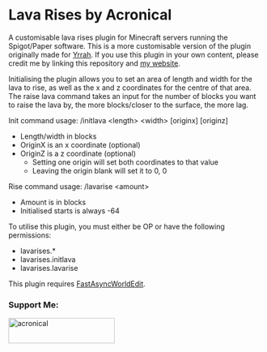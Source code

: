 # Lava Rises by Acronical

A customisable lava rises plugin for Minecraft servers running the Spigot/Paper software.
This is a more customisable version of the plugin originally made for [Yrrah](https://www.linktr.ee/Yrrah).
If you use this plugin in your own content, please credit me by linking this repository and [my website](https://acronical.pages.dev).

Initialising the plugin allows you to set an area of length and width for the lava to rise, as well as the x and z coordinates for the centre of that area.
The raise lava command takes an input for the number of blocks you want to raise the lava by, the more blocks/closer to the surface, the more lag.

Init command usage: /initlava \<length> \<width> [originx] [originz]
- Length/width in blocks
- OriginX is an x coordinate (optional)
- OriginZ is a z coordinate (optional)
  - Setting one origin will set both coordinates to that value
  - Leaving the origin blank will set it to 0, 0

Rise command usage: /lavarise \<amount>
- Amount is in blocks
- Initialised starts is always -64

To utilise this plugin, you must either be OP or have the following permissions:
- lavarises.*
- lavarises.initlava
- lavarises.lavarise

This plugin requires [FastAsyncWorldEdit](https://www.spigotmc.org/resources/fastasyncworldedit.13932/).

<h3 align="left">Support Me:</h3>
<p><a href="https://ko-fi.com/acronical"> <img align="left" src="https://cdn.ko-fi.com/cdn/kofi3.png?v=3" height="50" width="210" alt="acronical" /></a></p><br><br>
